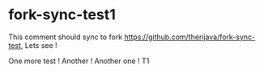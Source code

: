 # fork-sync-test1

This comment should sync to fork https://github.com/therijava/fork-sync-test, Lets see !

One more test !
Another !
Another one !
T1

